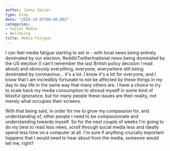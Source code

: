 ```yaml
---
author: Jonny Spicer
type: blog
date: "2020-10-03T00:00:00Z"
categories:
- Social Media
- Wellbeing
title: Media Fatigue
---
```

I can feel media fatigue starting to set in - with local news being entirely dominated by our election, Reddit/Twitter/national news being dominated by the US election (I can't
remember the last British policy decision I read about) and obviously everything, everyone, everywhere still being dominated by coronavirus... it's a lot. I know it's a lot for
everyone, and I know that I am incredibly fortunate to not be affected by these things in my day to day life in the same way that many others are. I have a choice to try to
scale back my media consumption to shroud myself in some kind of blissful ignorance, but for many people these issues are their reality, not merely what occupies their screens.

With that being said, in order for me to grow my compassion for, and understanding of, other people I need to be compassionate and understanding towards myself. So for the next couple
of weeks I'm going to do my best to read less news, scroll through social media less and ideally spend less time on a computer at all. I'm sure if anything crucially important happens
that I would need to hear about from the media, someone would tell me, right?
